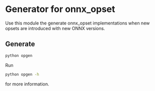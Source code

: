 # Generator for onnx_opset

Use this module the generate onnx_opset implementations when new opsets are introduced with new ONNX versions.

## Generate

```sh
python opgen
```

Run

```sh
python opgen -h
```

for more information.
